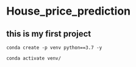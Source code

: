 # House_price_prediction

## this is my first project


```
conda create -p venv python==3.7 -y
```

```
conda activate venv/
```

 